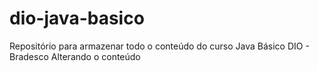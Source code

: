 # dio-java-basico
Repositório para armazenar todo o conteúdo do curso Java Básico DIO - Bradesco
Alterando o conteúdo